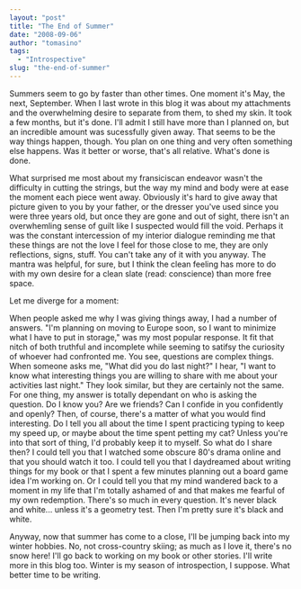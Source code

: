 ```yaml
---
layout: "post"
title: "The End of Summer"
date: "2008-09-06"
author: "tomasino"
tags:
  - "Introspective"
slug: "the-end-of-summer"
---
```


Summers seem to go by faster than other times. One moment it's May, the
next, September. When I last wrote in this blog it was about my
attachments and the overwhelming desire to separate from them, to shed
my skin. It took a few months, but it's done. I'll admit I still have
more than I planned on, but an incredible amount was sucessfully given
away. That seems to be the way things happen, though. You plan on one
thing and very often something else happens. Was it better or worse,
that's all relative. What's done is done.

What surprised me most about my fransiciscan endeavor wasn't the
difficulty in cutting the strings, but the way my mind and body were at
ease the moment each piece went away. Obviously it's hard to give away
that picture given to you by your father, or the dresser you've used
since you were three years old, but once they are gone and out of sight,
there isn't an overwhemling sense of guilt like I suspected would fill
the void. Perhaps it was the constant intercession of my interior
dialogue reminding me that these things are not the love I feel for
those close to me, they are only reflections, signs, stuff. You can't
take any of it with you anyway. The mantra was helpful, for sure, but I
think the clean feeling has more to do with my own desire for a clean
slate (read: conscience) than more free space.

Let me diverge for a moment:

When people asked me why I was giving things away, I had a number of
answers. "I'm planning on moving to Europe soon, so I want to minimize
what I have to put in storage," was my most popular response. It fit
that nitch of both truthful and incomplete while seeming to satifsy the
curiosity of whoever had confronted me. You see, questions are complex
things. When someone asks me, "What did you do last night?" I hear, "I
want to know what interesting things you are willing to share with me
about your activities last night." They look similar, but they are
certainly not the same. For one thing, my answer is totally dependant on
who is asking the question. Do I know you? Are we friends? Can I confide
in you confidently and openly? Then, of course, there's a matter of what
you would find interesting. Do I tell you all about the time I spent
practicing typing to keep my speed up, or maybe about the time spent
petting my cat? Unless you're into that sort of thing, I'd probably keep
it to myself. So what do I share then? I could tell you that I watched
some obscure 80's drama online and that you should watch it too. I could
tell you that I daydreamed about writing things for my book or that I
spent a few minutes planning out a board game idea I'm working on. Or I
could tell you that my mind wandered back to a moment in my life that
I'm totally ashamed of and that makes me fearful of my own redemption.
There's so much in every question. It's never black and white... unless
it's a geometry test. Then I'm pretty sure it's black and white.

Anyway, now that summer has come to a close, I'll be jumping back into
my winter hobbies. No, not cross-country skiing; as much as I love it,
there's no snow here! I'll go back to working on my book or other
stories. I'll write more in this blog too. Winter is my season of
introspection, I suppose. What better time to be writing.
